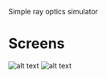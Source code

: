 Simple ray optics simulator
# Screens
![alt text](https://github.com/rdbv/js_reflect/screen/sc0.png "sc0.jpg")
![alt text](https://github.com/rdbv/js_reflect/screen/sc1.png "sc1.jpg")
